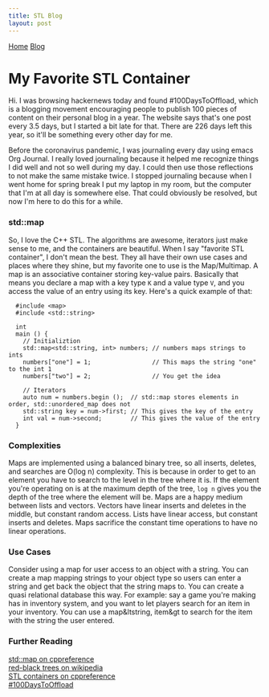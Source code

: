 ```yaml
---
title: STL Blog
layout: post
---
```


<head>
  <meta charset="UTF-8">  
  <title>time to open blogs...</title>
  <link rel="shortcut icon" href="favicon.ico">
</head>
<div id="topbar">
  <a href="../index.html">Home</a> <a href="../blogindex.html">Blog</a>
</div>

# My Favorite STL Container

Hi. I was browsing hackernews today and found #100DaysToOffload, which is a blogging movement encouraging people to publish 100 pieces of content on their personal blog in a year. The website says that's one post every 3.5 days, but I started a bit late for that.  There are 226 days left this year, so it'll be something every other day for me.

Before the coronavirus pandemic, I was journaling every day using emacs Org Journal. I really loved journaling because it helped me recognize things I did well and not so well during my day.  I could then use those reflections to not make the same mistake twice. I stopped journaling because when I went home for spring break I put my laptop in my room, but the computer that I'm at all day is somewhere else.  That could obviously be resolved, but now I'm here to do this for a while.

<h3>std::map</h3>

So, I love the C++ STL. The algorithms are awesome, iterators just make sense to me, and the containers are beautiful.  When I say "favorite STL container", I don't mean the best. They all have their own use cases and places where they shine, but my favorite one to use is the Map/Multimap.  A map is an associative container storing key-value pairs. Basically that means you declare a map with a key type <code>K</code> and a value type <code>V</code>, and you access the value of an entry using its key. Here's a quick example of that:

```
  #include <map>
  #include <std::string>
  
  int
  main () {
    // Initializtion
    std::map<std::string, int> numbers; // numbers maps strings to ints
    numbers["one"] = 1;                 // This maps the string "one" to the int 1
    numbers["two"] = 2;                 // You get the idea

    // Iterators
    auto num = numbers.begin ();  // std::map stores elements in order, std::unordered_map does not
    std::string key = num->first; // This gives the key of the entry
    int val = num->second;        // This gives the value of the entry
  }
```

<h3>Complexities</h3>

  Maps are implemented using a balanced binary tree, so all inserts, deletes, and searches are O(log n) complexity. This is because in order to get to an element you have to search to the level in the tree where it is. If the element you're operating on is at the maximum depth of the tree, <code>log n</code> gives you the depth of the tree where the element will be.  Maps are a happy medium between lists and vectors.  Vectors have linear inserts and deletes in the middle, but constant random access.  Lists have linear access, but constant inserts and deletes.  Maps sacrifice the constant time operations to have no linear operations. 

<h3>Use Cases</h3>

  Consider using a map for user access to an object with a string. You can create a map mapping strings to your object type so users can enter a string and get back the object that the string maps to.  You can create a quasi relational database this way.  For example: say a game you're making has in inventory system, and you want to let players search for an item in your inventory.  You can use a map&ltstring, item&gt to search for the item with the string the user entered. 

### Further Reading

[std::map on cppreference](https://en.cppreference.com/w/cpp/container/map)  
[red-black trees on wikipedia](https://en.wikipedia.org/wiki/Red%E2%80%93black_tree)  
[STL containers on cppreference](https://en.cppreference.com/w/cpp/container)  
[#100DaysToOffload](https://100daystooffload.com)
